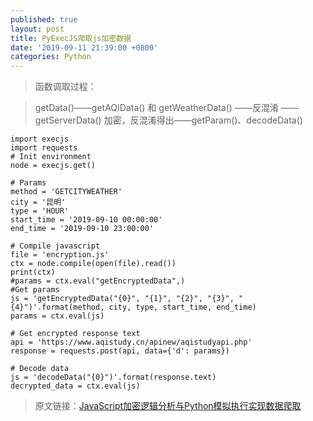 ```yaml
---
published: true
layout: post
title: PyExecJS爬取js加密数据
date: '2019-09-11 21:39:00 +0800'
categories: Python
---
```

> 函数调取过程：

>getData()——getAQIData() 和 getWeatherData() ——反混淆 ——getServerData() 加密，反混淆得出——getParam()、decodeData() 

<!-- more -->
````YMAL
import execjs
import requests
# Init environment
node = execjs.get()
 
# Params
method = 'GETCITYWEATHER'
city = '昆明'
type = 'HOUR'
start_time = '2019-09-10 00:00:00'
end_time = '2019-09-10 23:00:00'
 
# Compile javascript
file = 'encryption.js'
ctx = node.compile(open(file).read())
print(ctx)
#params = ctx.eval("getEncryptedData",)
#Get params
js = 'getEncryptedData("{0}", "{1}", "{2}", "{3}", "{4}")'.format(method, city, type, start_time, end_time)
params = ctx.eval(js)

# Get encrypted response text
api = 'https://www.aqistudy.cn/apinew/aqistudyapi.php'
response = requests.post(api, data={'d': params})

# Decode data
js = 'decodeData("{0}")'.format(response.text)
decrypted_data = ctx.eval(js)
````

>原文链接：[JavaScript加密逻辑分析与Python模拟执行实现数据爬取](https://cuiqingcai.com/5024.html "JavaScript加密逻辑分析与Python模拟执行实现数据爬取")
